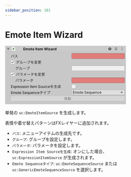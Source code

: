 ```yaml
---
sidebar_position: 101
---
```


# Emote Item Wizard

![Inspector](img/emote_item_wizard.png)

単発の `uc:EmoteItemSource` を生成します。

表情や着せ替えパターンはFXレイヤーに追加されます。

- `パス`: メニューアイテムの生成先です。
- `グループ`: グループを設定します。
- `パラメータ`: パラメータを設定します。
- `Expression Item Sourceを生成`: オンにした場合、 `uc:ExpressionItemSource` が生成されます。
- `Emote Sequenceタイプ`: `uc:EmoteSequenceSource` または `uc:GenericEmoteSequenceSource` を選択します。
